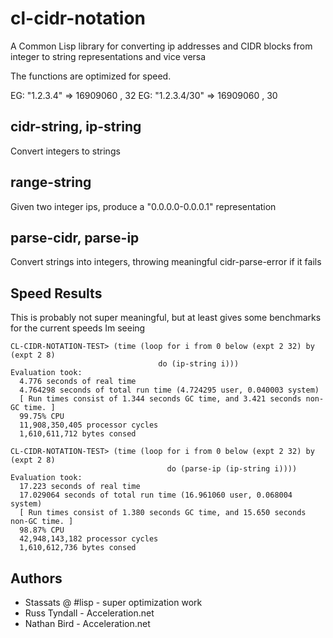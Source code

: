 # cl-cidr-notation

A Common Lisp library for converting ip addresses and CIDR blocks
from integer to string representations and vice versa

The functions are optimized for speed.

EG: "1.2.3.4" => 16909060 , 32
EG: "1.2.3.4/30" => 16909060 , 30

## cidr-string, ip-string

Convert integers to strings

## range-string

Given two integer ips, produce a "0.0.0.0-0.0.0.1" representation

## parse-cidr, parse-ip 

Convert strings into integers, throwing meaningful cidr-parse-error if
it fails


## Speed Results
This is probably not super meaningful, but at least gives some benchmarks for the current speeds Im seeing

```
CL-CIDR-NOTATION-TEST> (time (loop for i from 0 below (expt 2 32) by (expt 2 8)
                                 do (ip-string i)))
Evaluation took:
  4.776 seconds of real time
  4.764298 seconds of total run time (4.724295 user, 0.040003 system)
  [ Run times consist of 1.344 seconds GC time, and 3.421 seconds non-GC time. ]
  99.75% CPU
  11,908,350,405 processor cycles
  1,610,611,712 bytes consed

CL-CIDR-NOTATION-TEST> (time (loop for i from 0 below (expt 2 32) by (expt 2 8)
                                   do (parse-ip (ip-string i))))
Evaluation took:
  17.223 seconds of real time
  17.029064 seconds of total run time (16.961060 user, 0.068004 system)
  [ Run times consist of 1.380 seconds GC time, and 15.650 seconds non-GC time. ]
  98.87% CPU
  42,948,143,182 processor cycles
  1,610,612,736 bytes consed
```

## Authors
 * Stassats @ #lisp - super optimization work
 * Russ Tyndall - Acceleration.net
 * Nathan Bird - Acceleration.net